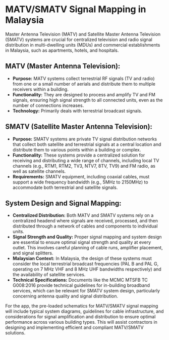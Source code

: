 # MATV/SMATV Signal Mapping in Malaysia

Master Antenna Television (MATV) and Satellite Master Antenna Television (SMATV) systems are crucial for centralized television and radio signal distribution in multi-dwelling units (MDUs) and commercial establishments in Malaysia, such as apartments, hotels, and hospitals.

## MATV (Master Antenna Television):
- **Purpose:** MATV systems collect terrestrial RF signals (TV and radio) from one or a small number of aerials and distribute them to multiple receivers within a building.
- **Functionality:** They are designed to process and amplify TV and FM signals, ensuring high signal strength to all connected units, even as the number of connections increases.
- **Technology:** Primarily deals with terrestrial broadcast signals.

## SMATV (Satellite Master Antenna Television):
- **Purpose:** SMATV systems are private TV signal distribution networks that collect both satellite and terrestrial signals at a central location and distribute them to various points within a building or complex.
- **Functionality:** These systems provide a centralized solution for receiving and distributing a wide range of channels, including local TV channels (e.g., RTM1, RTM2, TV3, NTV7, 8TV, TV9) and FM radio, as well as satellite channels.
- **Requirements:** SMATV equipment, including coaxial cables, must support a wide frequency bandwidth (e.g., 5MHz to 2150MHz) to accommodate both terrestrial and satellite signals.

## System Design and Signal Mapping:
- **Centralized Distribution:** Both MATV and SMATV systems rely on a centralized headend where signals are received, processed, and then distributed through a network of cables and components to individual units.
- **Signal Strength and Quality:** Proper signal mapping and system design are essential to ensure optimal signal strength and quality at every outlet. This involves careful planning of cable runs, amplifier placement, and signal splitters.
- **Malaysian Context:** In Malaysia, the design of these systems must consider the local terrestrial broadcast frequencies (PAL B and PAL G, operating on 7 MHz VHF and 8 MHz UHF bandwidths respectively) and the availability of satellite services.
- **Technical Specifications:** Documents like the MCMC MTSFB TC G008:2016 provide technical guidelines for in-building broadband services, which can be relevant for SMATV system design, particularly concerning antenna quality and signal distribution.

For the app, the pre-loaded schematics for MATV/SMATV signal mapping will include typical system diagrams, guidelines for cable infrastructure, and considerations for signal amplification and distribution to ensure optimal performance across various building types. This will assist contractors in designing and implementing efficient and compliant MATV/SMATV solutions.

